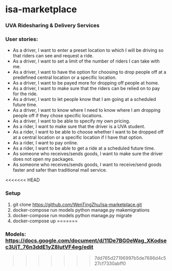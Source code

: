 # isa-marketplace

### UVA Ridesharing & Delivery Services

### User stories:
- As a driver, I want to enter a preset location to which I will be driving so that riders can see and request a ride.
- As a driver, I want to set a limit of the number of riders I can take with me.
- As a driver, I want to have the option for choosing to drop people off at a predefined central location or a specific location.
- As a driver, I want to be payed more for dropping off people at home.
- As a driver, I want to make sure that the riders can be relied on to pay for the ride.
- As a driver, I want to let people know that I am going at a scheduled future time.
- As a driver, I want to know where I need to know where I am dropping people off if they chose specific locations.
- As a driver, I want to be able to specify my own pricing.
- As a rider, I want to make sure that the driver is a UVA student.
- As a rider, I want to be able to choose whether I want to be dropped off at a central location or a specific location if I have that option.
- As a rider, I want to pay online.
- As a rider, I want to be able to get a ride at a scheduled future time.
- As someone who receives/sends goods, I want to make sure the driver does not open my packages.
- As someone who receives/sends goods, I want to receive/send goods faster and safer than traditional mail service.


<<<<<<< HEAD
### Setup
1. git clone https://github.com/WenTingZhu/isa-marketplace.git
2. docker-compose run models python manage.py makemigrations
3. docker-compose run models python manage.py migrate
4. docker-compose up
=======
### Models: https://docs.google.com/document/d/11De7BG0eWag_XKodsec3UjT_76n3ddE1yZ8IutVF4eg/edit
>>>>>>> 7dd765d27196997b5de7686d4c527cf7330abff0
